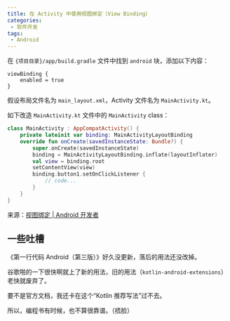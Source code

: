 ```yaml
---
title: 在 Activity 中使用视图绑定（View Binding）
categories:
 - 软件开发
tags:
 - Android
---
```


在 `{项目目录}/app/build.gradle` 文件中找到 `android` 块，添加以下内容：

```
viewBinding {
    enabled = true
}
```

假设布局文件名为 `main_layout.xml`，Activity 文件名为 `MainActivity.kt`。

如下改造 `MainActivity.kt` 文件中的 `MainActivity` class：

```kotlin
class MainActivity : AppCompatActivity() {
    private lateinit var binding: MainActivityLayoutBinding
    override fun onCreate(savedInstanceState: Bundle?) {
        super.onCreate(savedInstanceState)
        binding = MainActivityLayoutBinding.inflate(layoutInflater)
        val view = binding.root
        setContentView(view)
        binding.button1.setOnClickListener {
            // code...
        }
    }
}
```

来源：[视图绑定 | Android 开发者](https://developer.android.google.cn/topic/libraries/view-binding?hl=zh-cn)

## 一些吐槽

《第一行代码 Android（第三版）》好久没更新，落后的用法还没改掉。

谷歌啪的一下很快啊就上了新的用法，旧的用法（`kotlin-android-extensions`）老快就废弃了。

要不是官方文档，我还卡在这个“Kotlin 推荐写法”过不去。

所以，编程书有时候，也不算很靠谱。（捂脸）
